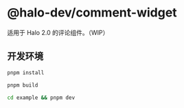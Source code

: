 # @halo-dev/comment-widget

适用于 Halo 2.0 的评论组件。（WIP）

## 开发环境

```bash
pnpm install
```

```bash
pnpm build
```

```bash
cd example && pnpm dev
```
